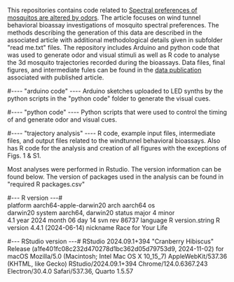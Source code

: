 This repositories contains code related to [Spectral preferences of mosquitos
are altered by odors](https://doi.org/10.1242/jeb.250318). The article focuses on 
wind tunnel behavioral bioassay investigations of mosquito spectral preferences. The methods describing the generation of this data are described in the associated article with additional methodological details given in subfolder "read me.txt" files. The
repository includes Arduino and python code that was used to generate odor and visual
stimuli as well as R code to analyse the 3d mosquito trajectories recorded during the 
bioassays. Data files, final figures, and intermediate fules can be found in the [data
publication](https://doi.org/10.17632/fdr7znz5dh.2) associated with published article.


#---- "arduino code" ----
Arduino sketches uploaded to LED synths by the python scripts in the "python
code" folder to generate the visual cues.

#---- "python code" ----
Python scripts that were used to control the timing of and generate odor and
visual cues.

#---- "trajectory analysis" ----
R code, example input files, intermediate files, and output files related to the
windtunnel behavioral bioassays. Also has R code for the analysis and creation
of all figures with the exceptions of Figs. 1 & S1.



Most analyses were performed in Rstudio. The version information can be found
below. The version of packages used in the analysis can be found in "required R
packages.csv"

#--- R version ---#                 
platform       aarch64-apple-darwin20 arch           aarch64 os            
darwin20 system         aarch64, darwin20 status major          4 minor         
4.1 year           2024 month          06 day            14 svn rev        86737
language       R version.string R version 4.4.1 (2024-06-14) nickname       Race
for Your Life

#--- RStudio version ---# 
RStudio 2024.09.1+394 "Cranberry Hibiscus" Release
(a1fe401fc08c232d470278d1bc362d05d79753d9, 2024-11-02) for macOS Mozilla/5.0
(Macintosh; Intel Mac OS X 10_15_7) AppleWebKit/537.36 (KHTML, like Gecko)
RStudio/2024.09.1+394 Chrome/124.0.6367.243 Electron/30.4.0 Safari/537.36,
Quarto 1.5.57
